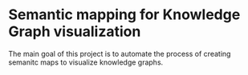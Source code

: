 # Semantic mapping for Knowledge Graph visualization

The main goal of this project is to automate the process of creating semanitc maps to visualize knowledge graphs.

